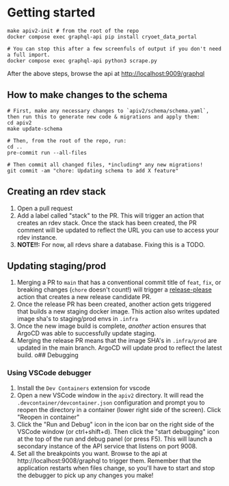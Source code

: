 # Getting started

```
make apiv2-init # from the root of the repo
docker compose exec graphql-api pip install cryoet_data_portal

# You can stop this after a few screenfuls of output if you don't need a full import.
docker compose exec graphql-api python3 scrape.py
```

After the above steps, browse the api at [http://localhost:9009/graphql](http://localhost:9009/graphql)

## How to make changes to the schema

```
# First, make any necessary changes to `apiv2/schema/schema.yaml`, then run this to generate new code & migrations and apply them:
cd apiv2
make update-schema

# Then, from the root of the repo, run:
cd ..
pre-commit run --all-files

# Then commit all changed files, *including* any new migrations!
git commit -am "chore: Updating schema to add X feature"
```

## Creating an rdev stack
1. Open a pull request
2. Add a label called "stack" to the PR. This will trigger an action that creates an rdev stack. Once the stack has been created, the PR comment will be updated to reflect the URL you can use to access your rdev instance.
3. **NOTE!!:** For now, all rdevs share a database. Fixing this is a TODO.

## Updating staging/prod
1. Merging a PR to `main` that has a conventional commit title of `feat`, `fix`, or breaking changes (`chore` doesn't count!) will trigger a [release-please](https://github.com/googleapis/release-please/) action that creates a new release candidate PR.
2. Once the release PR has been created, another action gets triggered that builds a new staging docker image. This action also writes updated image sha's to staging/prod envs in `.infra`
3. Once the new image build is complete, *another* action ensures that ArgoCD was able to successfully update staging.
4. Merging the release PR means that the image SHA's in `.infra/prod` are updated in the main branch. ArgoCD will update prod to reflect the latest build.
o## Debugging

### Using VSCode debugger
1. Install the `Dev Containers` extension for vscode
2. Open a new VSCode window in the `apiv2` directory. It will read the `.devcontainer/devcontainer.json` configuration and prompt you to reopen the directory in a container (lower right side of the screen). Click "Reopen in container"
3. Click the "Run and Debug" icon in the icon bar on the right side of the VSCode window (or ctrl+shift+d). Then click the "start debugging" icon at the top of the run and debug panel (or press F5). This will launch a secondary instance of the API service that listens on port 9008.
4. Set all the breakpoints you want. Browse to the api at http://localhost:9008/graphql to trigger them. Remember that the application restarts when files change, so you'll have to start and stop the debugger to pick up any changes you make!

